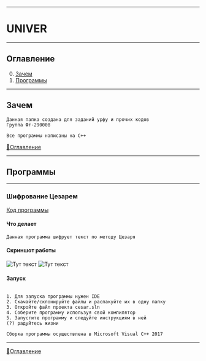 ____
# UNIVER
____
## Оглавление
0. [Зачем](#Зачем)
1. [Программы](#Программы)
____
## Зачем
```
Данная папка создана для заданий урфу и прочих кодов
Группа Фт-290008

Все программы написаны на C++
```
[:space_invader:Оглавление](#Оглавление)
____

## Программы

________

### Шифрование Цезарем

[Код программы](https://github.com/AppleHex/univer/tree/master/%D0%9F%D1%80%D0%B8%D0%BA%D0%BB%D0%B0%D0%B4%D0%BD%D0%BE%D0%B5%20%D0%BF%D1%80%D0%BE%D0%B3%D1%80%D0%B0%D0%BC%D0%BC%D0%B8%D1%80%D0%BE%D0%B2%D0%B0%D0%BD%D0%B8%D0%B5/Cesar)

#### Что делает
```
Данная программа шифрует текст по методу Цезаря
```
#### Скриншот работы

![Тут текст](https://sun9-2.userapi.com/Ooiqdwb-sTo0aDyzL7B9YFJKhBTy1BUuMBkbVA/Hpmbqynm_xo.jpg)
![Тут текст](https://sun9-51.userapi.com/P0dLS96Bz3BXePrfMRKOJVbaGaRItc0VzUZzcw/IgEPAR2u1qk.jpg)
#### Запуск
```

1. Для запуска программы нужен IDE
2. Скачайте/склонируйте файлы и распакуйте их в одну папку
3. Откройте файл проекта cesar.sln
4. Соберите программу используя свой компилятор
5. Запустите программу и следуйте инструкциям в ней
(?) радуйтесь жизни

Сборка программы осуществлена в Microsoft Visual C++ 2017
```

________
[:space_invader:Оглавление](#Оглавление)
